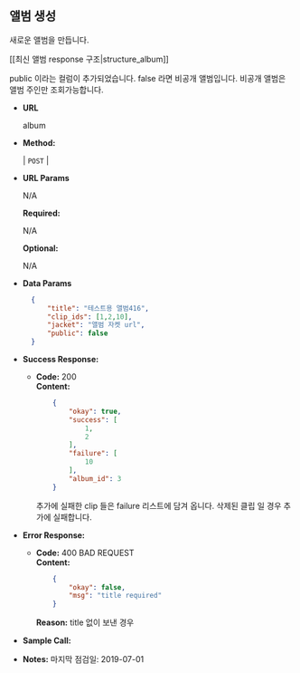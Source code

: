 **앨범 생성**
----
  새로운 앨범을 만듭니다.
    
  [[최신 앨범 response 구조|structure_album]]
    
  public 이라는 컬럼이 추가되었습니다. false 라면 비공개 앨범입니다.
  비공개 앨범은 앨범 주인만 조회가능합니다.
    
* **URL**

  album

* **Method:**
  
  | `POST` |
  
*  **URL Params**
    
    N/A

   **Required:**
 
   N/A

   **Optional:**
 
   N/A

* **Data Params**

    ```json
      {
          "title": "테스트용 앨범416",
          "clip_ids": [1,2,10],
          "jacket": "앨범 자켓 url",
          "public": false
      }
    ```

* **Success Response:**
  
  * **Code:** 200 <br />
    **Content:** 
    ```json
        {
            "okay": true,
            "success": [
                1,
                2
            ],
            "failure": [
                10
            ],
            "album_id": 3
        }
    ```
    추가에 실패한 clip 들은 failure 리스트에 담겨 옵니다.
    삭제된 클립 일 경우 추가에 실패합니다.
 
* **Error Response:**

  * **Code:** 400 BAD REQUEST <br />
    **Content:** 
    ```json
        {
            "okay": false,
            "msg": "title required"
        }
    ```
    **Reason:** title 없이 보낸 경우

* **Sample Call:**

* **Notes:**
    마지막 점검일: 2019-07-01
